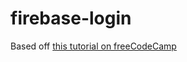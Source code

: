 # firebase-login

Based off [this tutorial on freeCodeCamp](https://www.freecodecamp.org/news/react-native-firebase-tutorial/)
